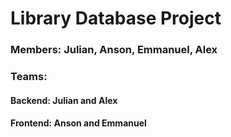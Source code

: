 # Library Database Project

### Members: Julian, Anson, Emmanuel, Alex

### Teams:
#### Backend: Julian and Alex
#### Frontend: Anson and Emmanuel